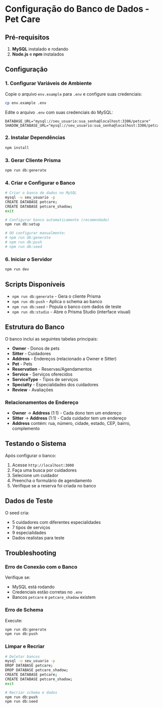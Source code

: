 # Configuração do Banco de Dados - Pet Care

## Pré-requisitos

1. **MySQL** instalado e rodando
2. **Node.js** e **npm** instalados

## Configuração

### 1. Configurar Variáveis de Ambiente

Copie o arquivo `env.example` para `.env` e configure suas credenciais:

```bash
cp env.example .env
```

Edite o arquivo `.env` com suas credenciais do MySQL:

```env
DATABASE_URL="mysql://seu_usuario:sua_senha@localhost:3306/petcare"
SHADOW_DATABASE_URL="mysql://seu_usuario:sua_senha@localhost:3306/petcare_shadow"
```

### 2. Instalar Dependências

```bash
npm install
```

### 3. Gerar Cliente Prisma

```bash
npm run db:generate
```

### 4. Criar e Configurar o Banco

```bash
# Criar o banco de dados no MySQL
mysql -u seu_usuario -p
CREATE DATABASE petcare;
CREATE DATABASE petcare_shadow;
exit

# Configurar banco automaticamente (recomendado)
npm run db:setup

# OU configurar manualmente:
# npm run db:generate
# npm run db:push
# npm run db:seed
```

### 6. Iniciar o Servidor

```bash
npm run dev
```

## Scripts Disponíveis

- `npm run db:generate` - Gera o cliente Prisma
- `npm run db:push` - Aplica o schema ao banco
- `npm run db:seed` - Popula o banco com dados de teste
- `npm run db:studio` - Abre o Prisma Studio (interface visual)

## Estrutura do Banco

O banco inclui as seguintes tabelas principais:

- **Owner** - Donos de pets
- **Sitter** - Cuidadores
- **Address** - Endereços (relacionado a Owner e Sitter)
- **Pet** - Pets
- **Reservation** - Reservas/Agendamentos
- **Service** - Serviços oferecidos
- **ServiceType** - Tipos de serviços
- **Specialty** - Especialidades dos cuidadores
- **Review** - Avaliações

### Relacionamentos de Endereço

- **Owner** → **Address** (1:1) - Cada dono tem um endereço
- **Sitter** → **Address** (1:1) - Cada cuidador tem um endereço
- **Address** contém: rua, número, cidade, estado, CEP, bairro, complemento

## Testando o Sistema

Após configurar o banco:

1. Acesse `http://localhost:3000`
2. Faça uma busca por cuidadores
3. Selecione um cuidador
4. Preencha o formulário de agendamento
5. Verifique se a reserva foi criada no banco

## Dados de Teste

O seed cria:
- 5 cuidadores com diferentes especialidades
- 7 tipos de serviços
- 9 especialidades
- Dados realistas para teste

## Troubleshooting

### Erro de Conexão com o Banco

Verifique se:
- MySQL está rodando
- Credenciais estão corretas no `.env`
- Bancos `petcare` e `petcare_shadow` existem

### Erro de Schema

Execute:
```bash
npm run db:generate
npm run db:push
```

### Limpar e Recriar

```bash
# Deletar bancos
mysql -u seu_usuario -p
DROP DATABASE petcare;
DROP DATABASE petcare_shadow;
CREATE DATABASE petcare;
CREATE DATABASE petcare_shadow;
exit

# Recriar schema e dados
npm run db:push
npm run db:seed
```
